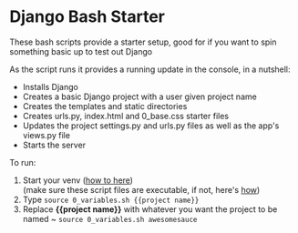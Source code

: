# Django Bash Starter

These bash scripts provide a starter setup, good for if you want to spin something basic up to test out Django

As the script runs it provides a running update in the console, in a nutshell:
* Installs Django
* Creates a basic Django project with a user given project name
* Creates the templates and static directories
* Creates urls.py, index.html and 0_base.css starter files
* Updates the project settings.py and urls.py files as well as the app's views.py file
* Starts the server

To run: 
1.  Start your venv ([how to here](https://docs.python.org/3/library/venv.html))<br/>
(make sure these script files are executable, if not, here's [how](https://www.andrewcbancroft.com/blog/musings/make-bash-script-executable/))<br/>
1.  Type `source 0_variables.sh {{project name}}`
1.  Replace **{{project name}}** with whatever you want the project to be named ~ `source 0_variables.sh awesomesauce`<br/>